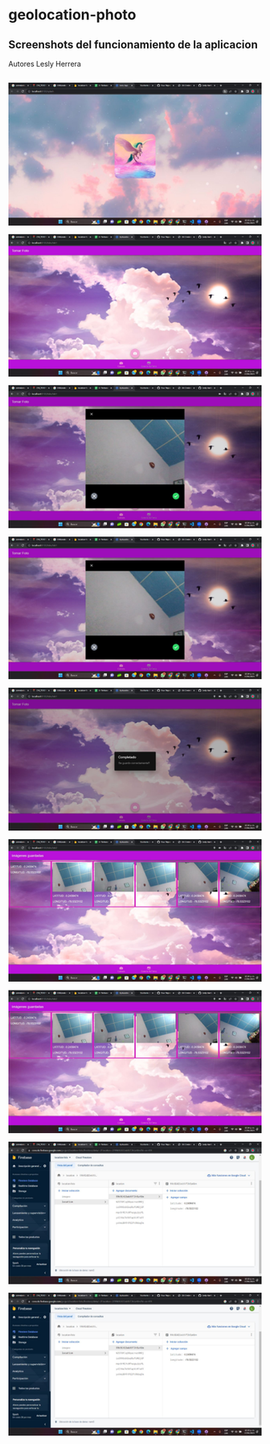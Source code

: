 # geolocation-photo

## Screenshots del funcionamiento de la aplicacion

Autores
Lesly Herrera

##
![Splash Screem](Readme/imagen1.jpg)

![Pantalla de tomar la foto](Readme/imagen2.jpg)

![Pantalla donde aparece la camara](Readme/imagen3.jpg)

![Pantalla de tomar la foto](Readme/imagen3.jpg)

![Mensaje de guarda la foto](Readme/imagen4.jpg)

![Collage de fotos](Readme/imagen5.jpg)

![Collage de fotos](Readme/imagen5.jpg)

![Guardar los datos latitud y logitud en Firestore](Readme/imagen6.jpg)

![Guardar las imagenes en storage](Readme/imagen6.jpg)
